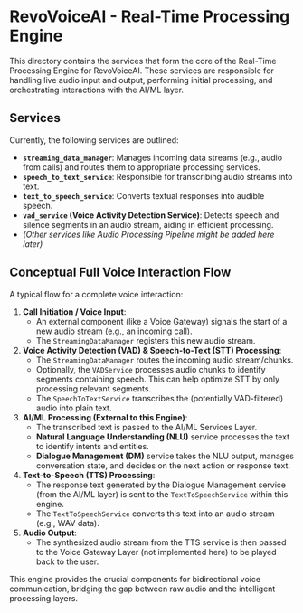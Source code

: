# RevoVoiceAI - Real-Time Processing Engine

This directory contains the services that form the core of the Real-Time Processing Engine for RevoVoiceAI. These services are responsible for handling live audio input and output, performing initial processing, and orchestrating interactions with the AI/ML layer.

## Services

Currently, the following services are outlined:

*   **`streaming_data_manager`**: Manages incoming data streams (e.g., audio from calls) and routes them to appropriate processing services.
*   **`speech_to_text_service`**: Responsible for transcribing audio streams into text.
*   **`text_to_speech_service`**: Converts textual responses into audible speech.
*   **`vad_service` (Voice Activity Detection Service)**: Detects speech and silence segments in an audio stream, aiding in efficient processing.
*   *(Other services like Audio Processing Pipeline might be added here later)*

## Conceptual Full Voice Interaction Flow

A typical flow for a complete voice interaction:

1.  **Call Initiation / Voice Input**:
    *   An external component (like a Voice Gateway) signals the start of a new audio stream (e.g., an incoming call).
    *   The `StreamingDataManager` registers this new audio stream.
2.  **Voice Activity Detection (VAD) & Speech-to-Text (STT) Processing**:
    *   The `StreamingDataManager` routes the incoming audio stream/chunks.
    *   Optionally, the `VADService` processes audio chunks to identify segments containing speech. This can help optimize STT by only processing relevant segments.
    *   The `SpeechToTextService` transcribes the (potentially VAD-filtered) audio into plain text.
3.  **AI/ML Processing (External to this Engine)**:
    *   The transcribed text is passed to the AI/ML Services Layer.
    *   **Natural Language Understanding (NLU)** service processes the text to identify intents and entities.
    *   **Dialogue Management (DM)** service takes the NLU output, manages conversation state, and decides on the next action or response text.
4.  **Text-to-Speech (TTS) Processing**:
    *   The response text generated by the Dialogue Management service (from the AI/ML layer) is sent to the `TextToSpeechService` within this engine.
    *   The `TextToSpeechService` converts this text into an audio stream (e.g., WAV data).
5.  **Audio Output**:
    *   The synthesized audio stream from the TTS service is then passed to the Voice Gateway Layer (not implemented here) to be played back to the user.

This engine provides the crucial components for bidirectional voice communication, bridging the gap between raw audio and the intelligent processing layers.
